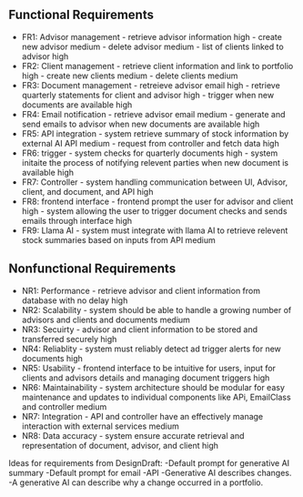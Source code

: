 ## Functional Requirements
- FR1: Advisor management
        - retrieve advisor information high
        - create new advisor medium
        - delete advisor medium
        - list of clients linked to advisor high
- FR2: Client management
        - retrieve client information and link to portfolio high
        - create new clients medium
        - delete clients medium
- FR3: Document management
        - retreieve advisor email high
        - retrieve quarterly statements for client and advisor high
        - trigger when new documents are available high
- FR4: Email notification
        - retrieve advisor email medium
        - generate and send emails to advisor when new documents are available high
- FR5: API integration
        - system retrieve summary of stock information by external AI API medium
        - request from controller and fetch data high
- FR6: trigger
        - system checks for quarterly documents high
        - system initaite the process of notifying relevent parties when new document is available high
- FR7: Controller
        - system handling communication between UI, Advisor, client, and document, and API high
- FR8: frontend interface
        - frontend prompt the user for advisor and client high
        - system allowing the user to trigger document checks and sends emails through interface high
- FR9: Llama AI
        - system must integrate with llama AI to retrieve relevent stock summaries based on inputs from API medium


## Nonfunctional Requirements
- NR1: Performance
        - retrieve advisor and client information from database with no delay high
- NR2: Scalability
        - system should be able to handle a growing number of advisors and clients and documents medium
- NR3: Secuirty
        - advisor and client information to be stored and transferred securely high
- NR4: Reliablity
        - system must reliably detect ad trigger alerts for new documents high
- NR5: Usability
        - frontend interface to be intuitive for users, input for clients and advisors details and managing document triggers high
- NR6: Maintainability
        - system architecture should be modular for easy maintenance and updates to individual components like APi, EmailClass and controller medium
- NR7: Integration
        - API and controller have an effectively manage interaction with external services medium
- NR8: Data accuracy
        - system ensure accurate retrieval and representation of document, advisor, and client high




Ideas for requirements from DesignDraft:
-Default prompt for generative AI summary
-Default prompt for email
-API 
-Generative AI describes changes.
-A generative AI can describe why a change occurred in a portfolio.